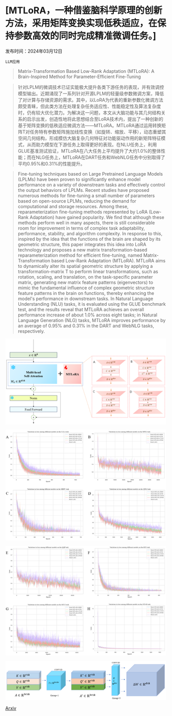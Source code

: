 # [MTLoRA，一种借鉴脑科学原理的创新方法，采用矩阵变换实现低秩适应，在保持参数高效的同时完成精准微调任务。]

发布时间：2024年03月12日

`LLM应用`

> Matrix-Transformation Based Low-Rank Adaptation (MTLoRA): A Brain-Inspired Method for Parameter-Efficient Fine-Tuning

> 针对LPLM的微调技术已证实能极大提升各类下游任务的表现，并有效调控模型输出。近期涌现了一系列针对开源LPLM的轻量级参数微调方案，降低了对计算与存储资源的需求。其中，以LoRA为代表的重新参数化微调方法颇受青睐，但此类方法在处理复杂任务适应性、性能稳定性及算法复杂度时，仍有较大优化潜力。为解决这一问题，本文从大脑功能与其几何结构关系的启示出发，创造性地将此思想结合至LoRA技术内，提出了一种创新的基于矩阵变换的低秩适应微调方法——MTLoRA。MTLoRA通过运用转换矩阵T对任务特有参数矩阵施加线性变换（如旋转、缩放、平移），动态重塑其空间几何结构，形成模仿大脑复杂几何特征对功能驱动作用的新矩阵特征模式，从而助力模型在下游任务上取得更好的表现。在NLU任务上，利用GLUE基准测试验证，MTLoRA在八大任务上平均提升了大约1.0%的整体性能；而在NLG任务上，MTLoRA在DART任务和WebNLG任务中分别取得了平均0.95%和0.31%的性能提升。

> Fine-tuning techniques based on Large Pretrained Language Models (LPLMs) have been proven to significantly enhance model performance on a variety of downstream tasks and effectively control the output behaviors of LPLMs. Recent studies have proposed numerous methods for fine-tuning a small number of parameters based on open-source LPLMs, reducing the demand for computational and storage resources. Among these, reparameterization fine-tuning methods represented by LoRA (Low-Rank Adaptation) have gained popularity. We find that although these methods perform well in many aspects, there is still considerable room for improvement in terms of complex task adaptability, performance, stability, and algorithm complexity. In response to this, inspired by the idea that the functions of the brain are shaped by its geometric structure, this paper integrates this idea into LoRA technology and proposes a new matrix transformation-based reparameterization method for efficient fine-tuning, named Matrix-Transformation based Low-Rank Adaptation (MTLoRA). MTLoRA aims to dynamically alter its spatial geometric structure by applying a transformation-matrix T to perform linear transformations, such as rotation, scaling, and translation, on the task-specific parameter matrix, generating new matrix feature patterns (eigenvectors) to mimic the fundamental influence of complex geometric structure feature patterns in the brain on functions, thereby enhancing the model's performance in downstream tasks. In Natural Language Understanding (NLU) tasks, it is evaluated using the GLUE benchmark test, and the results reveal that MTLoRA achieves an overall performance increase of about 1.0% across eight tasks; in Natural Language Generation (NLG) tasks, MTLoRA improves performance by an average of 0.95% and 0.31% in the DART and WebNLG tasks, respectively.

![MTLoRA，一种借鉴脑科学原理的创新方法，采用矩阵变换实现低秩适应，在保持参数高效的同时完成精准微调任务。](../../../paper_images/2403.07440/P1.png)

![MTLoRA，一种借鉴脑科学原理的创新方法，采用矩阵变换实现低秩适应，在保持参数高效的同时完成精准微调任务。](../../../paper_images/2403.07440/P3.png)

![MTLoRA，一种借鉴脑科学原理的创新方法，采用矩阵变换实现低秩适应，在保持参数高效的同时完成精准微调任务。](../../../paper_images/2403.07440/P4.png)

![MTLoRA，一种借鉴脑科学原理的创新方法，采用矩阵变换实现低秩适应，在保持参数高效的同时完成精准微调任务。](../../../paper_images/2403.07440/P2.png)

[Arxiv](https://arxiv.org/abs/2403.07440)